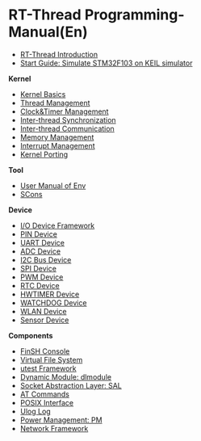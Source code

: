 # RT-Thread Programming-Manual(En)

- [RT-Thread Introduction](introduction/introduction.md)
- [Start Guide: Simulate STM32F103 on KEIL simulator](quick-start/quick-start.md)

**Kernel**

- [Kernel Basics](basic/basic.md)
- [Thread Management](thread/thread.md)
- [Clock&Timer Management](timer/timer.md)
- [Inter-thread Synchronization](thread-sync/thread-sync.md)
- [Inter-thread Communication](thread-comm/thread-comm.md)
- [Memory Management](memory/memory.md)
- [Interrupt Management](interrupt/interrupt.md)
- [Kernel Porting](kernel-porting/kernel-porting.md)

**Tool**

- [User Manual of Env](env/env.md)
- [SCons](scons/scons.md)

**Device**

- [I/O Device Framework](device/device.md)
- [PIN Device](device/pin/pin.md)
- [UART Device](device/uart/uart.md)
- [ADC Device](device/adc/adc.md)
- [I2C Bus Device](device/i2c/i2c.md)
- [SPI Device](device/spi/spi.md)
- [PWM Device](device/pwm/pwm.md)
- [RTC Device](device/rtc/rtc.md)
- [HWTIMER Device](device/hwtimer/hwtimer.md)
- [WATCHDOG Device](device/watchdog/watchdog.md)
- [WLAN Device](device/wlan/wlan.md)
- [Sensor Device](device/sensor/sensor.md)

**Components**

- [FinSH Console](finsh/finsh.md)
- [Virtual File System](filesystem/filesystem.md)
- [utest Framework](utest/utest.md)
- [Dynamic Module: dlmodule](dlmodule/dlmodule.md)
- [Socket Abstraction Layer: SAL](sal/sal.md)
- [AT Commands](at/at.md)
- [POSIX Interface](posix/posix.md)
- [Ulog Log](ulog/ulog.md)
- [Power Management: PM](pm/pm.md)
- [Network Framework](network/network.md)






